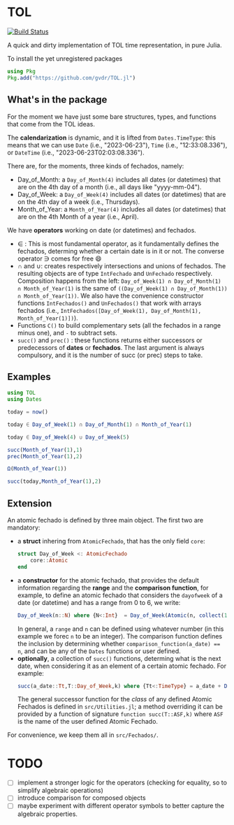 # TOL

[![Build Status](https://github.com/gvdr/TOL.jl/actions/workflows/CI.yml/badge.svg?branch=main)](https://github.com/gvdr/TOL.jl/actions/workflows/CI.yml?query=branch%3Amain)

A quick and dirty implementation of TOL time representation, in pure Julia.

To install the yet unregistered packages 

```julia
using Pkg
Pkg.add("https://github.com/gvdr/TOL.jl")
```

## What's in the package

For the moment we have just some bare structures, types, and functions that come from the TOL ideas.

The **calendarization** is dynamic, and it is lifted from `Dates.TimeType`: this means that we can use `Date` (i.e., "2023-06-23"), `Time` (i.e., "12:33:08.336"), or `DateTime` (i.e., "2023-06-23T02:03:08.336").

There are, for the moments, three kinds of fechados, namely:
-   Day_of_Month: a `Day_of_Month(4)` includes all dates (or datetimes) that are on the 4th day of a month (i.e., all days like "yyyy-mm-04").
-   Day_of_Week: a `Day_of_Week(4)` includes all dates (or datetimes) that are on the 4th day of a week (i.e., Thursdays).
-   Month_of_Year:  a `Month_of_Year(4)` includes all dates (or datetimes) that are on the 4th Month of a year (i.e., April).

We have **operators** working on date (or datetimes) and fechados.
- ∈ : This is most fundamental operator, as it fundamentally defines the fechados, determing whether a certain date is in it or not. The converse operator ∋ comes for free 😄
- ∩ and ∪: creates respectively intersections and unions of fechados. The resulting objects are of type `IntFechado` and `UnFechado` respectively. Composition happens from the left: `Day_of_Week(1) ∩ Day_of_Month(1) ∩ Month_of_Year(1)` is the same of `((Day_of_Week(1) ∩ Day_of_Month(1)) ∩ Month_of_Year(1))`. We also have the convenience constructor functions `IntFechados()` and `UnFechados()` that work with arrays fechados (i.e., `IntFechados([Day_of_Week(1), Day_of_Month(1), Month_of_Year(1)])`).
- Functions `C()` to build complementary sets (all the fechados in a range minus one), and `-` to subtract sets.
- `succ()` and `prec()` : these functions returns either successors or predecessors of **dates** or **fechados**. The last argument is always compulsory, and it is the number of succ (or prec) steps to take.

## Examples

```julia
using TOL
using Dates

today = now()

today ∈ Day_of_Week(1) ∩ Day_of_Month(1) ∩ Month_of_Year(1)

today ∈ Day_of_Week(4) ∪ Day_of_Week(5)

succ(Month_of_Year(1),1)
prec(Month_of_Year(1),2)

Ω(Month_of_Year(1))

succ(today,Month_of_Year(1),2)
```

## Extension

An atomic fechado is defined by three main object. The first two are mandatory:
- a **struct** inhering from `AtomicFechado`, that has the only field `core`:
    ```julia
    struct Day_of_Week <: AtomicFechado
        core::Atomic
    end
    ```
- a **constructor** for the atomic fechado, that provides the default information regarding the **range** and the **comparison function**, for example, to define an atomic fechado that considers the `dayofweek` of a date (or datetime) and has a range from 0 to 6, we write:
    ```julia
    Day_of_Week(n::N) where {N<:Int}  = Day_of_Week(Atomic(n, collect(1:1:7), dayofweek))
    ```
    In general, a `range` and `n` can be defined using whatever number (in this example we forec `n` to be an integer). The comparison function defines the inclusion by determining whether `comparison_function(a_date) == n`, and can be any of the `Dates` functions or user defined.
- **optionally**, a collection of `succ()` functions, determing what is the next date, when considering it as an element of a certain atomic fechado. For example:
    ```julia
    succ(a_date::Tt,T::Day_of_Week,k) where {Tt<:TimeType} = a_date + Day(k)
    ```
    The general successor function for the *class* of any defined Atomic Fechados is defined in  `src/Utilities.jl`; a method overriding it can be provided by a function of signature `function succ(T::ASF,k)` where `ASF` is the name of the user defined Atomic Fechado.

For convenience, we keep them all in `src/Fechados/`.

# TODO

- [ ] implement a stronger logic for the operators (checking for equality, so to simplify algebraic operations)
- [ ] introduce comparison for composed objects
- [ ] maybe experiment with different operator symbols to better capture the algebraic properties.